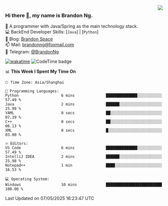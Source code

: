 <img  align="right" src="https://github-readme-stats-brandon0824.vercel.app/api/top-langs/?username=brandon0824&layout=compact">

### Hi there 👋, my name is Brandon Ng.

🌱 A programmer with Java/Spring as the main technology stack.  
💻 BackEnd Developer Skills: [`Java`] | [`Python`]  
📝 Blog: [Brandon Space](https://blog.brandonng.cc)  
📫 Mail: brandonng@foxmail.com  
📰 Telegram: [@BrandonNg](https://t.me/BrandonNg24)  

[![wakatime](https://wakatime.com/badge/user/940cafbf-f9d5-4b24-9a07-19bb072f52bb.svg)](https://wakatime.com/@940cafbf-f9d5-4b24-9a07-19bb072f52bb)
![CodeTime badge](https://img.shields.io/endpoint?style=flat-square&url=https%3A%2F%2Fapi.codetime.dev%2Fshield%3Fid%3D128%26project%3D%26in%3D604800000)

<!--START_SECTION:waka-->
📊 **This Week I Spent My Time On** 

```text
🕑︎ Time Zone: Asia/Shanghai

💬 Programming Languages: 
Python                   6 mins              ██████████████░░░░░░░░░░░   57.49 % 
Java                     2 mins              ██████░░░░░░░░░░░░░░░░░░░   25.98 % 
YAML                     0 secs              ██░░░░░░░░░░░░░░░░░░░░░░░   07.39 % 
C++                      0 secs              ██░░░░░░░░░░░░░░░░░░░░░░░   06.13 % 
XML                      0 secs              █░░░░░░░░░░░░░░░░░░░░░░░░   03.00 % 

🔥 Editors: 
VS Code                  6 mins              ██████████████░░░░░░░░░░░   57.49 % 
IntelliJ IDEA            2 mins              ██████░░░░░░░░░░░░░░░░░░░   25.98 % 
Notepad++                1 min               ████░░░░░░░░░░░░░░░░░░░░░   16.53 % 

💻 Operating System: 
Windows                  10 mins             █████████████████████████   100.00 % 
```


 Last Updated on 07/05/2025 16:23:47 UTC
<!--END_SECTION:waka-->
